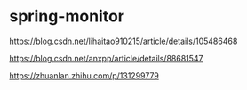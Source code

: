 # spring-monitor

https://blog.csdn.net/lihaitao910215/article/details/105486468

https://blog.csdn.net/anxpp/article/details/88681547

https://zhuanlan.zhihu.com/p/131299779